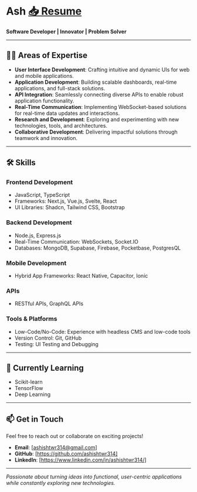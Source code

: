 # Ash    [📥 Resume](https://ashtwr.vercel.app/resume.pdf)

**Software Developer | Innovator | Problem Solver**  

---

## 👨‍💻 Areas of Expertise  
- **User Interface Development**: Crafting intuitive and dynamic UIs for web and mobile applications.  
- **Application Development**: Building scalable dashboards, real-time applications, and full-stack solutions.  
- **API Integration**: Seamlessly connecting diverse APIs to enable robust application functionality.  
- **Real-Time Communication**: Implementing WebSocket-based solutions for real-time data updates and interactions.  
- **Research and Development**: Exploring and experimenting with new technologies, tools, and architectures.  
- **Collaborative Development**: Delivering impactful solutions through teamwork and innovation.  

---

## 🛠️ Skills  

### Frontend Development  
- JavaScript, TypeScript  
- Frameworks: Next.js, Vue.js, Svelte, React  
- UI Libraries: Shadcn, Tailwind CSS, Bootstrap

### Backend Development  
- Node.js, Express.js  
- Real-Time Communication: WebSockets, Socket.IO  
- Databases: MongoDB, Supabase, Firebase, Pocketbase, PostgresQL  

### Mobile Development  
- Hybrid App Frameworks: React Native, Capacitor, Ionic  

### APIs  
- RESTful APIs, GraphQL APIs  

### Tools & Platforms  
- Low-Code/No-Code: Experience with headless CMS and low-code tools  
- Version Control: Git, GitHub  
- Testing: UI Testing and Debugging  

---

## 🌱 Currently Learning  
- Scikit-learn  
- TensorFlow  
- Deep Learning  

---

## 📫 Get in Touch  
Feel free to reach out or collaborate on exciting projects!  
- **Email**: [ashishtwr314@gmail.com]  
- **GitHub**: [https://github.com/ashishtwr314]  
- **LinkedIn**: [https://www.linkedin.com/in/ashishtwr314/]  

---

*Passionate about turning ideas into functional, user-centric applications while constantly exploring new technologies.*  
